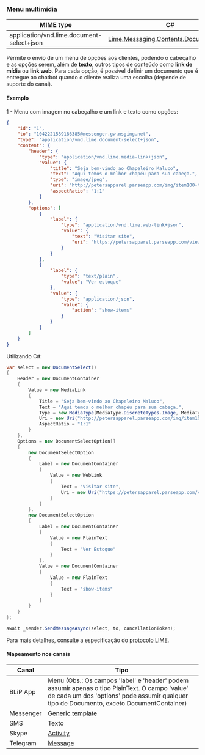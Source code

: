 ### Menu multimídia
| MIME type                                 | C#                                        |
|-------------------------------------------|-------------------------------------------|
| application/vnd.lime.document-select+json | [Lime.Messaging.Contents.DocumentSelect](https://github.com/takenet/lime-csharp/blob/master/src/Lime.Messaging/Contents/DocumentSelect.cs) |

Permite o envio de um menu de opções aos clientes, podendo o cabeçalho e as opções serem, além de **texto**, outros tipos de conteúdo como **link de mídia** ou **link web**. Para cada opção, é possível definir um documento que é entregue ao chatbot quando o cliente realiza uma escolha (depende de suporte do canal).

#### Exemplo
1 - Menu com imagem no cabeçalho e um link e texto como opções:
```json
{
    "id": "1",
    "to": "1042221589186385@messenger.gw.msging.net",
    "type": "application/vnd.lime.document-select+json",
    "content": {
        "header": {
            "type": "application/vnd.lime.media-link+json",
            "value": {
                "title": "Seja bem-vindo ao Chapeleiro Maluco",
                "text": "Aqui temos o melhor chapéu para sua cabeça.",
                "type": "image/jpeg",
                "uri": "http://petersapparel.parseapp.com/img/item100-thumb.png",
                "aspectRatio": "1:1"
            }
        },
        "options": [
            {
                "label": {
                    "type": "application/vnd.lime.web-link+json",
                    "value": {
                        "text": "Visitar site",
                        "uri": "https://petersapparel.parseapp.com/view_item?item_id=100"
                    }
                }
            },
            {
                "label": {
                    "type": "text/plain",
                    "value": "Ver estoque"
                },
                "value": {
                    "type": "application/json",
                    "value": {
                        "action": "show-items"
                    }
                }
            }
        ]
    }
}
```
Utilizando C#:
```csharp
var select = new DocumentSelect()
{
    Header = new DocumentContainer
    {
        Value = new MediaLink
        {
            Title = "Seja bem-vindo ao Chapeleiro Maluco",
            Text = "Aqui temos o melhor chapéu para sua cabeça.",
            Type = new MediaType(MediaType.DiscreteTypes.Image, MediaType.SubTypes.JPeg),
            Uri = new Uri("http://petersapparel.parseapp.com/img/item100-thumb.png"),
            AspectRatio = "1:1"
        }
    },
    Options = new DocumentSelectOption[]
    {
        new DocumentSelectOption
        {
            Label = new DocumentContainer
            {
                Value = new WebLink
                {
                    Text = "Visitar site",
                    Uri = new Uri("https://petersapparel.parseapp.com/view_item?item_id=100")
                }
            }
        },
        new DocumentSelectOption
        {
            Label = new DocumentContainer
            {
                Value = new PlainText
                {
                    Text = "Ver Estoque"
                }
            },
            Value = new DocumentContainer
            {
                Value = new PlainText
                {
                    Text = "show-items"
                }
            }
        }
    }
};

await _sender.SendMessageAsync(select, to, cancellationToken);
```

Para mais detalhes, consulte a especificação do [protocolo LIME](http://limeprotocol.org/content-types.html#document-select).

#### Mapeamento nos canais

| Canal              | Tipo                    | 
|--------------------|-------------------------|
| BLiP App           | Menu (Obs.: Os campos 'label' e 'header' podem assumir apenas o tipo PlainText. O campo 'value' de cada um dos 'options' pode assumir qualquer tipo de Documento, exceto DocumentContainer)     |
| Messenger          | [Generic template](https://developers.facebook.com/docs/messenger-platform/send-api-reference/generic-template)|
| SMS                | Texto                   |
| Skype              | [Activity](https://docs.botframework.com/en-us/skype/chat/#sending-messages-1)|
| Telegram           | [Message](https://core.telegram.org/bots/api#message)|
